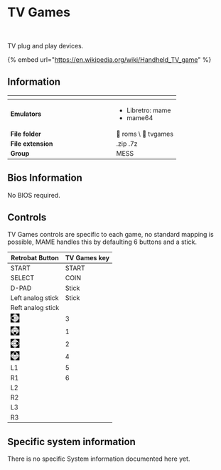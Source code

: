 # TV Games

<div align="left">

<figure><img src="https://github.com/fabricecaruso/es-theme-carbon/blob/master/art/logos/tvgames.png?raw=true" alt=""><figcaption></figcaption></figure>

</div>

TV plug and play devices.

{% embed url="https://en.wikipedia.org/wiki/Handheld_TV_game" %}

## Information

<table data-header-hidden><thead><tr><th width="224"></th><th></th></tr></thead><tbody><tr><td><strong>Emulators</strong></td><td><ul><li>Libretro: mame</li><li>mame64</li></ul></td></tr><tr><td><strong>File folder</strong></td><td><span data-gb-custom-inline data-tag="emoji" data-code="1f4c2">📂</span> roms \ <span data-gb-custom-inline data-tag="emoji" data-code="1f4c2">📂</span> tvgames</td></tr><tr><td><strong>File extension</strong></td><td>.zip .7z</td></tr><tr><td><strong>Group</strong></td><td>MESS</td></tr></tbody></table>

## Bios Information

No BIOS required.

## Controls

TV Games controls are specific to each game, no standard mapping is possible, MAME handles this by defaulting 6 buttons and a stick.

| Retrobat Button                                | TV Games key |
| ---------------------------------------------- | ------------ |
| START                                          | START        |
| SELECT                                         | COIN         |
| D-PAD                                          | Stick        |
| Left analog stick                              | Stick        |
| Reft analog stick                              |              |
| ![](<../../../.gitbook/assets/image (48).png>) | 3            |
| ![](<../../../.gitbook/assets/image (30).png>) | 1            |
| ![](<../../../.gitbook/assets/image (16).png>) | 2            |
| ![](<../../../.gitbook/assets/image (50).png>) | 4            |
| L1                                             | 5            |
| R1                                             | 6            |
| L2                                             |              |
| R2                                             |              |
| L3                                             |              |
| R3                                             |              |

## Specific system information

There is no specific System information documented here yet.
